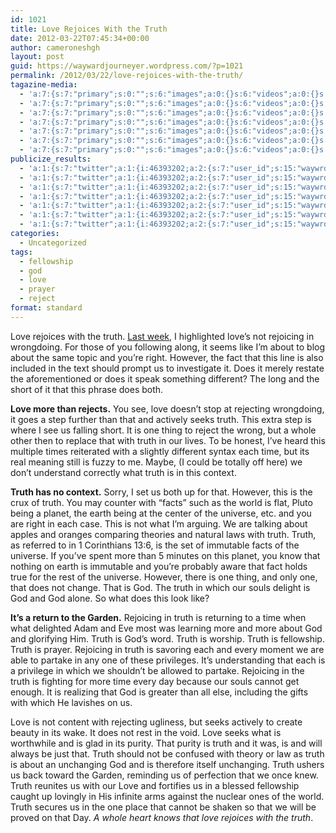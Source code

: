 ```yaml
---
id: 1021
title: Love Rejoices With the Truth
date: 2012-03-22T07:45:34+00:00
author: cameroneshgh
layout: post
guid: https://waywardjourneyer.wordpress.com/?p=1021
permalink: /2012/03/22/love-rejoices-with-the-truth/
tagazine-media:
  - 'a:7:{s:7:"primary";s:0:"";s:6:"images";a:0:{}s:6:"videos";a:0:{}s:11:"image_count";s:1:"0";s:6:"author";s:8:"19879429";s:7:"blog_id";s:8:"19280981";s:9:"mod_stamp";s:19:"2012-03-22 11:54:03";}'
  - 'a:7:{s:7:"primary";s:0:"";s:6:"images";a:0:{}s:6:"videos";a:0:{}s:11:"image_count";s:1:"0";s:6:"author";s:8:"19879429";s:7:"blog_id";s:8:"19280981";s:9:"mod_stamp";s:19:"2012-03-22 11:54:03";}'
  - 'a:7:{s:7:"primary";s:0:"";s:6:"images";a:0:{}s:6:"videos";a:0:{}s:11:"image_count";s:1:"0";s:6:"author";s:8:"19879429";s:7:"blog_id";s:8:"19280981";s:9:"mod_stamp";s:19:"2012-03-22 11:54:03";}'
  - 'a:7:{s:7:"primary";s:0:"";s:6:"images";a:0:{}s:6:"videos";a:0:{}s:11:"image_count";s:1:"0";s:6:"author";s:8:"19879429";s:7:"blog_id";s:8:"19280981";s:9:"mod_stamp";s:19:"2012-03-22 11:54:03";}'
  - 'a:7:{s:7:"primary";s:0:"";s:6:"images";a:0:{}s:6:"videos";a:0:{}s:11:"image_count";s:1:"0";s:6:"author";s:8:"19879429";s:7:"blog_id";s:8:"19280981";s:9:"mod_stamp";s:19:"2012-03-22 11:54:03";}'
  - 'a:7:{s:7:"primary";s:0:"";s:6:"images";a:0:{}s:6:"videos";a:0:{}s:11:"image_count";s:1:"0";s:6:"author";s:8:"19879429";s:7:"blog_id";s:8:"19280981";s:9:"mod_stamp";s:19:"2012-03-22 11:54:03";}'
  - 'a:7:{s:7:"primary";s:0:"";s:6:"images";a:0:{}s:6:"videos";a:0:{}s:11:"image_count";s:1:"0";s:6:"author";s:8:"19879429";s:7:"blog_id";s:8:"19280981";s:9:"mod_stamp";s:19:"2012-03-22 11:54:03";}'
publicize_results:
  - 'a:1:{s:7:"twitter";a:1:{i:46393202;a:2:{s:7:"user_id";s:15:"waywrdjourneyer";s:7:"post_id";s:18:"182797318624509952";}}}'
  - 'a:1:{s:7:"twitter";a:1:{i:46393202;a:2:{s:7:"user_id";s:15:"waywrdjourneyer";s:7:"post_id";s:18:"182797318624509952";}}}'
  - 'a:1:{s:7:"twitter";a:1:{i:46393202;a:2:{s:7:"user_id";s:15:"waywrdjourneyer";s:7:"post_id";s:18:"182797318624509952";}}}'
  - 'a:1:{s:7:"twitter";a:1:{i:46393202;a:2:{s:7:"user_id";s:15:"waywrdjourneyer";s:7:"post_id";s:18:"182797318624509952";}}}'
  - 'a:1:{s:7:"twitter";a:1:{i:46393202;a:2:{s:7:"user_id";s:15:"waywrdjourneyer";s:7:"post_id";s:18:"182797318624509952";}}}'
  - 'a:1:{s:7:"twitter";a:1:{i:46393202;a:2:{s:7:"user_id";s:15:"waywrdjourneyer";s:7:"post_id";s:18:"182797318624509952";}}}'
  - 'a:1:{s:7:"twitter";a:1:{i:46393202;a:2:{s:7:"user_id";s:15:"waywrdjourneyer";s:7:"post_id";s:18:"182797318624509952";}}}'
categories:
  - Uncategorized
tags:
  - fellowship
  - god
  - love
  - prayer
  - reject
format: standard
---
```

Love rejoices with the truth. [Last week](http://wp.me/p1iTRz-gl), I highlighted love&#8217;s not rejoicing in wrongdoing. For those of you following along, it seems like I&#8217;m about to blog about the same topic and you&#8217;re right. However, the fact that this line is also included in the text should prompt us to investigate it. Does it merely restate the aforementioned or does it speak something different? The long and the short of it that this phrase does both.

**Love more than rejects.** You see, love doesn&#8217;t stop at rejecting wrongdoing, it goes a step further than that and actively seeks truth. This extra step is where I see us falling short. It is one thing to reject the wrong, but a whole other then to replace that with truth in our lives. To be honest, I&#8217;ve heard this multiple times reiterated with a slightly different syntax each time, but its real meaning still is fuzzy to me. Maybe, (I could be totally off here) we don&#8217;t understand correctly what truth is in this context.

**Truth has no context.** Sorry, I set us both up for that. However, this is the crux of truth. You may counter with &#8220;facts&#8221; such as the world is flat, Pluto being a planet, the earth being at the center of the universe, etc. and you are right in each case. This is not what I&#8217;m arguing. We are talking about apples and oranges comparing theories and natural laws with truth. Truth, as referred to in 1 Corinthians 13:6, is the set of immutable facts of the universe. If you&#8217;ve spent more than 5 minutes on this planet, you know that nothing on earth is immutable and you&#8217;re probably aware that fact holds true for the rest of the universe. However, there is one thing, and only one, that does not change. That is God. The truth in which our souls delight is God and God alone. So what does this look like?

**It&#8217;s a return to the Garden.** Rejoicing in truth is returning to a time when what delighted Adam and Eve most was learning more and more about God and glorifying Him. Truth is God&#8217;s word. Truth is worship. Truth is fellowship. Truth is prayer. Rejoicing in truth is savoring each and every moment we are able to partake in any one of these privileges. It&#8217;s understanding that each is a privilege in which we shouldn&#8217;t be allowed to partake. Rejoicing in the truth is fighting for more time every day because our souls cannot get enough. It is realizing that God is greater than all else, including the gifts with which He lavishes on us.

Love is not content with rejecting ugliness, but seeks actively to create beauty in its wake. It does not rest in the void. Love seeks what is worthwhile and is glad in its purity. That purity is truth and it was, is and will always be just that. Truth should not be confused with theory or law as truth is about an unchanging God and is therefore itself unchanging. Truth ushers us back toward the Garden, reminding us of perfection that we once knew. Truth reunites us with our Love and fortifies us in a blessed fellowship caught up lovingly in His infinite arms against the nuclear ones of the world. Truth secures us in the one place that cannot be shaken so that we will be proved on that Day. _A whole heart knows that love rejoices with the truth_.